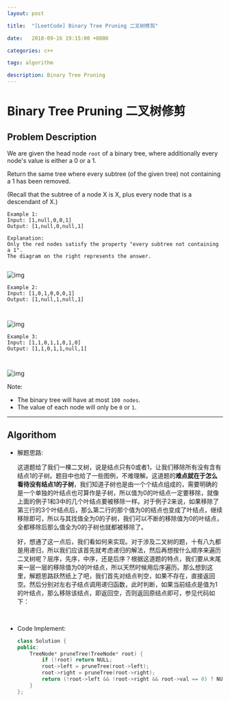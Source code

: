 ```yaml
---
layout: post

title:  "[LeetCode] Binary Tree Pruning 二叉树修剪"

date:   2018-09-16 19:15:00 +0800

categories: c++

tags: algorithm

description: Binary Tree Pruning
---
```


# Binary Tree Pruning 二叉树修剪

## Problem Description

We are given the head node `root` of a binary tree, where additionally every node's value is either a 0 or a 1.

Return the same tree where every subtree (of the given tree) not containing a 1 has been removed.

(Recall that the subtree of a node X is X, plus every node that is a descendant of X.)

```
Example 1:
Input: [1,null,0,0,1]
Output: [1,null,0,null,1]
 
Explanation: 
Only the red nodes satisfy the property "every subtree not containing a 1".
The diagram on the right represents the answer.


```

![img](https://s3-lc-upload.s3.amazonaws.com/uploads/2018/04/06/1028_2.png)

```
Example 2:
Input: [1,0,1,0,0,0,1]
Output: [1,null,1,null,1]



```

![img](https://s3-lc-upload.s3.amazonaws.com/uploads/2018/04/06/1028_1.png)

```
Example 3:
Input: [1,1,0,1,1,0,1,0]
Output: [1,1,0,1,1,null,1]



```

![img](https://s3-lc-upload.s3.amazonaws.com/uploads/2018/04/05/1028.png)

Note:

- The binary tree will have at most `100 nodes`.
- The value of each node will only be `0` or `1`.

---



## Algorithom

  * 解题思路:

    这道题给了我们一棵二叉树，说是结点只有0或者1，让我们移除所有没有含有结点1的子树。题目中也给了一些图例，不难理解。这道题的**难点就在于怎么看待没有结点1的子树**，我们知道子树也是由一个个结点组成的，需要明确的是一个单独的叶结点也可算作是子树，所以值为0的叶结点一定要移除，就像上面的例子1和3中的几个叶结点要被移除一样。对于例子2来说，如果移除了第三行的3个叶结点后，那么第二行的那个值为0的结点也变成了叶结点，继续移除即可，所以与其找值全为0的子树，我们可以不断的移除值为0的叶结点，全都移除后那么值全为0的子树也就都被移除了。

    好，想通了这一点后，我们看如何来实现。对于涉及二叉树的题，十有八九都是用递归，所以我们应该首先就考虑递归的解法，然后再想按什么顺序来遍历二叉树呢？层序，先序，中序，还是后序？根据这道题的特点，我们要从末尾来一层一层的移除值为0的叶结点，所以天然时候用后序遍历。那么想到这里，解题思路跃然纸上了吧，我们首先对结点判空，如果不存在，直接返回空。然后分别对左右子结点调用递归函数，此时判断，如果当前结点是值为1的叶结点，那么移除该结点，即返回空，否则返回原结点即可，参见代码如下：

    ​

* Code Implement:

  ```c++
  class Solution {
  public:
      TreeNode* pruneTree(TreeNode* root) {
          if (!root) return NULL;
          root->left = pruneTree(root->left);
          root->right = pruneTree(root->right);
          return (!root->left && !root->right && root->val == 0) ? NULL : root;
      }
  };
  ```

